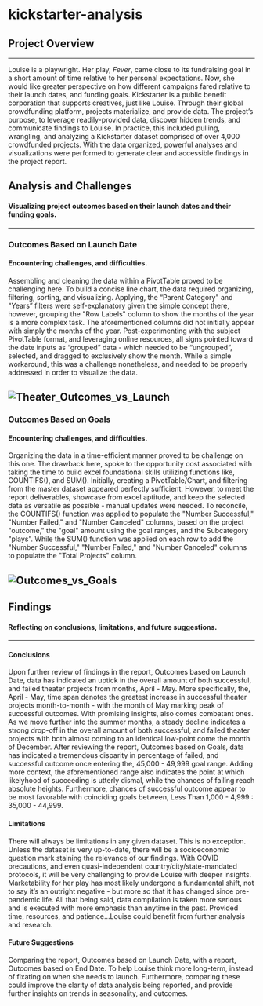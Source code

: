 
# kickstarter-analysis

## Project Overview
---
Louise is a playwright. Her play, _Fever_, came close to its fundraising goal in a short amount of time relative to her personal expectations. 
Now, she would like greater perspective on how different campaigns fared relative to their launch dates, and funding goals. 
Kickstarter is a public benefit corporation that supports creatives, just like Louise. Through their global crowdfunding platform, projects materialize, and provide  data. The project’s purpose, to leverage readily-provided data, discover hidden trends, and communicate findings to Louise. In practice, this included pulling, wrangling, and analyzing a Kickstarter dataset comprised of over 4,000 crowdfunded projects. With the data organized, powerful analyses and visualizations were performed to generate clear and accessible findings in the project report.  
## Analysis and Challenges
#### Visualizing project outcomes based on their launch dates and their funding goals. 
---
### Outcomes Based on Launch Date
#### Encountering challenges, and difficulties.

Assembling and cleaning the data within a PivotTable proved to be challenging here. To build a concise line chart, the data required organizing, filtering, sorting, and visualizing. Applying, the “Parent Category" and "Years” filters were self-explanatory given the simple concept there, however, grouping the "Row Labels" column to show the months of the year is a more complex task. The aforementioned columns did not initially appear with simply the months of the year. Post-experimenting with the subject PivotTable format, and leveraging online resources, all signs pointed toward the date inputs as “grouped” data - which needed to be “ungrouped”, selected, and dragged to exclusively show the month. While a simple workaround, this was a challenge nonetheless, and needed to be properly addressed in order to visualize the data. 

![Theater_Outcomes_vs_Launch](https://user-images.githubusercontent.com/82069038/115683477-7c084900-a324-11eb-9ae2-bcfa45e47f8c.png)
---
### Outcomes Based on Goals
#### Encountering challenges, and difficulties.

Organizing the data in a time-efficient manner proved to be challenge on this one. The drawback here, spoke to the opportunity cost associated with taking the time to build excel foundational skills utilizing functions like, COUNTIFS(), and SUM(). Initially, creating a PivotTable/Chart, and filtering from the master dataset appeared perfectly sufficient. However, to meet the report deliverables, showcase from excel aptitude, and keep the selected data as versatile as possible - manual updates were needed. To reconcile, the COUNTIFS() function was applied to populate the "Number Successful," "Number Failed," and "Number Canceled" columns, based on the project "outcome," the "goal" amount using the goal ranges, and the Subcategory "plays”. While the SUM() function was applied on each row to add the "Number Successful," "Number Failed," and "Number Canceled" columns to populate the "Total Projects" column.

![Outcomes_vs_Goals](https://user-images.githubusercontent.com/82069038/115683554-94786380-a324-11eb-93cc-a770a717ce82.png)
---
## Findings 
#### Reflecting on conclusions, limitations, and future suggestions. 
---
#### Conclusions
Upon further review of findings in the report, Outcomes based on Launch Date, data has indicated an uptick in the overall amount of both successful, and failed theater projects from months, April - May. More specifically, the, April - May, time span denotes the greatest increase in successful theater projects month-to-month - with the month of May marking peak of successful outcomes. With promising insights, also comes combatant ones. As we move further into the summer months, a steady decline indicates a strong drop-off in the overall amount of both successful, and failed theater projects with both almost coming to an identical low-point come the month of December. 
After reviewing the report, Outcomes based on Goals, data has indicated a tremendous disparity in percentage of failed, and successful outcome once entering the, 45,000 - 49,999 goal range. Adding more context, the aforementioned range also indicates the point at which likelyhood of succeeding is utterly dismal, while the chances of failing reach absolute heights. Furthermore, chances of successful outcome appear to be most favorable with coinciding goals between, Less Than 1,000 - 4,999 : 35,000 - 44,999. 
#### Limitations 
There will always be limitations in any given dataset. This is no exception. Unless the dataset is very up-to-date, there will be a socioeconomic question mark staining the relevance of our findings. With COVID precautions, and even quasi-independent country/city/state-mandated protocols, it will be very challenging to provide Louise with deeper insights. Marketability for her play has most likely undergone a fundamental shift, not to say it’s an outright negative - but more so that it has changed since pre-pandemic life. All that being said, data compilation is taken more serious and is executed with more emphasis than anytime in the past. Provided time, resources, and patience…Louise could benefit from further analysis and research. 
#### Future Suggestions 
Comparing the report, Outcomes based on Launch Date, with a report, Outcomes based on End Date. To help Louise think more long-term, instead of fixating on when she needs to launch. Furthermore, comparing these could improve the clarity of data analysis being reported, and provide further insights on trends in seasonality, and outcomes.

